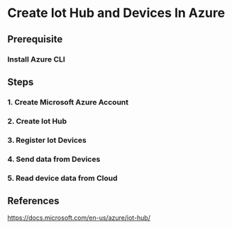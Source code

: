 # Create Iot Hub and Devices In Azure

## Prerequisite

### Install Azure CLI

## Steps

### 1. Create Microsoft Azure Account

### 2. Create Iot Hub

### 3. Register Iot Devices

### 4. Send data from Devices

### 5. Read device data from Cloud

## References
https://docs.microsoft.com/en-us/azure/iot-hub/
